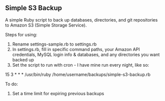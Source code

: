 Simple S3 Backup
----------------

A simple Ruby script to back up databases, directories, and git repositories to Amazon S3 (Simple Storage Service).

Steps for using:

1. Rename settings-sample.rb to settings.rb
2. In settings.rb, fill in specific command paths, your Amazon API credentials, MySQL login info & databases, and any directories you want backed up
3. Set the script to run with cron - I have mine run every night, like so:

  15 3 * * * /usr/bin/ruby /home/username/backups/simple-s3-backup.rb

To do:

1. Set a time limit for expiring previous backups

